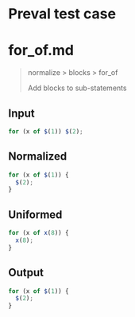 # Preval test case

# for_of.md

> normalize > blocks > for_of
>
> Add blocks to sub-statements

## Input

`````js filename=intro
for (x of $(1)) $(2);
`````

## Normalized

`````js filename=intro
for (x of $(1)) {
  $(2);
}
`````

## Uniformed

`````js filename=intro
for (x of x(8)) {
  x(8);
}
`````

## Output

`````js filename=intro
for (x of $(1)) {
  $(2);
}
`````
